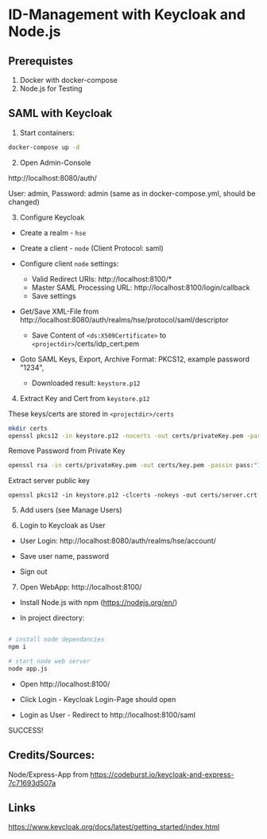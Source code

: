 # ID-Management with Keycloak and Node.js

## Prerequistes
1. Docker with docker-compose
2. Node.js for Testing

## SAML with  Keycloak

1. Start containers:

```bash
docker-compose up -d
```

2. Open Admin-Console

http://localhost:8080/auth/

User: admin, Password: admin (same as in docker-compose.yml, should be changed) 

3. Configure Keycloak
* Create a realm - `hse`
* Create a client - `node` (Client Protocol: saml)
* Configure client `node` settings:
  * Valid Redirect URIs: http://localhost:8100/*
  * Master SAML Processing URL: http://localhost:8100/login/callback
  * Save settings

* Get/Save XML-File from http://localhost:8080/auth/realms/hse/protocol/saml/descriptor
  * Save Content of `<ds:X509Certificate>` to `<projectdir>`/certs/idp_cert.pem

* Goto SAML Keys, Export, Archive Format: PKCS12, example password "1234", 
  * Downloaded result: `keystore.p12`

4. Extract Key and Cert from `keystore.p12`

These keys/certs are stored in `<projectdir>/certs`

```bash
mkdir certs
openssl pkcs12 -in keystore.p12 -nocerts -out certs/privateKey.pem -passin pass:"1234"
```

Remove Password from Private Key
```bash
openssl rsa -in certs/privateKey.pem -out certs/key.pem -passin pass:"1234"
```

Extract server public key

```
openssl pkcs12 -in keystore.p12 -clcerts -nokeys -out certs/server.crt
```

5. Add users (see Manage Users)

6. Login to Keycloak as User

* User Login: http://localhost:8080/auth/realms/hse/account/

* Save user name, password
 
* Sign out

7. Open WebApp: http://localhost:8100/

* Install Node.js with npm (https://nodejs.org/en/)

* In project directory: 
```bash

# install node dependancies
npm i

# start node web server
node app.js

```
* Open http://localhost:8100/

* Click Login - Keycloak Login-Page should open

* Login as User - Redirect to http://localhost:8100/saml 

SUCCESS!

## Credits/Sources: 

Node/Express-App from https://codeburst.io/keycloak-and-express-7c71693d507a

## Links
https://www.keycloak.org/docs/latest/getting_started/index.html

